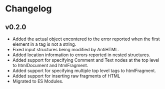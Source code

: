 # Changelog

## v0.2.0

- Added the actual object encontered to the error reported when the first element in a tag is not a string.
- Fixed input structures being modified by AntiHTML.
- Added location information to errors reported in nested structures.
- Added support for specifying Comment and Text nodes at the top level to htmlDocument and htmlFragment.
- Added support for specifying multiple top level tags to htmlFragment.
- Added support for inserting raw fragments of HTML
- Migrated to ES Modules.
